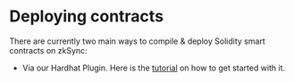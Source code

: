 # Deploying contracts

There are currently two main ways to compile & deploy Solidity smart contracts on zkSync:

- Via our Hardhat Plugin. Here is the [tutorial](../../api/hardhat/getting-started.md) on how to get started with it.
